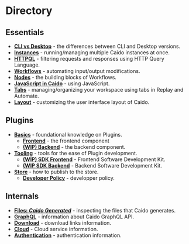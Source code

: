 # Directory

## Essentials

- **[CLI vs Desktop](./essentials/cli_vs_desktop.md)** - the differences between CLI and Desktop versions.
- **[Instances](./essentials/instances.md)** - running/managing multiple Caido instances at once.
- **[HTTPQL](./essentials/httpql.md)** - filtering requests and responses using HTTP Query Language.
- **[Workflows](./essentials/workflows.md)** - automating input/output modifications.
- **[Nodes](./essentials/workflows/nodes/nodes.md)** - the building blocks of Workflows.
- **[JavaScript in Caido](./essentials/workflows/js_in_caido.md)** - using JavaScript.
- **[Tabs](./essentials/tabs.md)** - managing/organizing your workspace using tabs in Replay and Automate.
- **[Layout](./essentials/layout.md)** - customizing the user interface layout of Caido.

## Plugins

- **[Basics](./plugins/plugin_basics.md)** - foundational knowledge on Plugins.
  - **[Frontend](./plugins/frontend.md)** - the frontend component
  - **[(WIP) Backend](./plugins/backend.md)** - the backend component.
- **[Tooling](./plugins/plugin_tooling.md)** - tools for the ease of Plugin development.
  - **[(WIP) SDK Frontend](./plugins/frontend_sdk.md)** - Frontend Software Development Kit.
  - **[(WIP SDK Backend](./plugins/backend_sdk.md)** - Backend Software Development Kit.
- **[Store](./plugins/store.md)** - how to publish to the store.
  - **[Developer Policy](./plugins/developer_policy.md)** - developper policy.

## Internals

- **[Files: _Caido Generated_](./internals/files.md)** - inspecting the files that Caido generates.
- **[GraphQL](./internals/graphql.md)** - information about Caido GraphQL API.
- **[Download](./internals/download.md)** - download links information.
- **[Cloud](./internals/cloud.md)** - Cloud service information.
- **[Authentication](./internals/authentication.md)** - authentication information.

